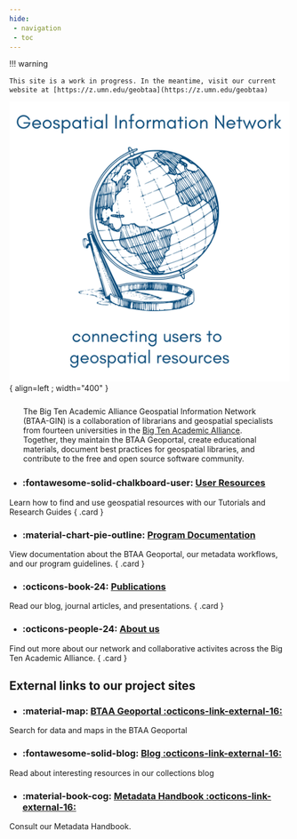 ```yaml
---
hide:
 - navigation
 - toc
---
```


<!--<style>
.md-typeset h1 {
    display: none;
  }
</style>-->

!!! warning

	This site is a work in progress. In the meantime, visit our current website at [https://z.umn.edu/geobtaa](https://z.umn.edu/geobtaa)

![logo](images/simple-logo.png){ align=left ; width="400" }

<p style="margin:25px">
The Big Ten Academic Alliance Geospatial Information Network (BTAA-GIN) is  a collaboration of librarians and geospatial specialists from fourteen universities in the <a href = "https://btaa.org">Big Ten Academic Alliance</a>. Together, they maintain the BTAA Geoportal, create educational materials, document best practices for geospatial libraries, and contribute to the free and open source software community.
</p>
 
 
<div class="grid cards" markdown>

- ###  :fontawesome-solid-chalkboard-user: [User Resources ](tutorials)
Learn how to find and use geospatial resources with our Tutorials and Research Guides
{ .card  }

- ###  :material-chart-pie-outline: [Program Documentation](geoportal)
View documentation about the BTAA Geoportal, our metadata workflows, and our program guidelines.
{ .card  }

 </div>

 
<div class="grid cards" markdown>

- ###  :octicons-book-24: [Publications](news)
Read our blog, journal articles, and presentations.
{ .card  }

 - ###  :octicons-people-24: [About us](about-btaa-gin)
Find out more about our network and collaborative activites across the Big Ten Academic Alliance.
{ .card  }



</div>

 
 
## External links to our project sites

<div class="grid cards" markdown>
 
- ### :material-map: [BTAA Geoportal :octicons-link-external-16:](https://geo.btaa.org) 
 Search for data and maps in the BTAA Geoportal 

- ###  :fontawesome-solid-blog: [Blog :octicons-link-external-16:](https://geobtaa.blogspot.com) 
Read about interesting resources in our collections blog 

- ### :material-book-cog: [Metadata Handbook :octicons-link-external-16:](https://z.umn.edu/gbl-handbook)
Consult our Metadata Handbook.

</div>



